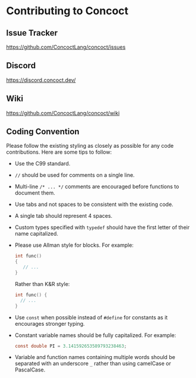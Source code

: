 # Contributing to Concoct

## Issue Tracker

https://github.com/ConcoctLang/concoct/issues

## Discord

https://discord.concoct.dev/

## Wiki

https://github.com/ConcoctLang/concoct/wiki

## Coding Convention

Please follow the existing styling as closely as possible for any code contributions. Here are some tips to follow:

* Use the C99 standard.

* `//` should be used for comments on a single line.

* Multi-line `/* ... */` comments are encouraged before functions to document them.

* Use tabs and not spaces to be consistent with the existing code.

* A single tab should represent 4 spaces.

* Custom types specified with `typedef` should have the first letter of their name capitalized.

* Please use Allman style for blocks. For example:
   ```c
   int func()
   {
      // ...
   }
   ```
   Rather than K&R style:
   ```c
   int func() {
     // ...
   }
   ```

* Use `const` when possible instead of `#define` for constants as it encourages stronger typing.

* Constant variable names should be fully capitalized. For example:
   ```c
   const double PI = 3.141592653589793238463;
   ```

* Variable and function names containing multiple words should be separated with an underscore `_` rather than using camelCase or PascalCase.
